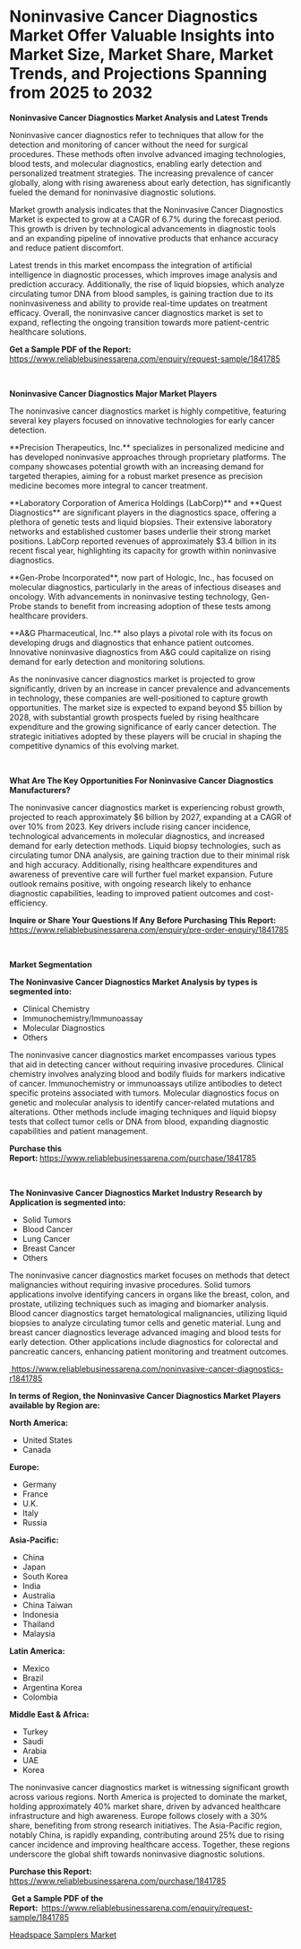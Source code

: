 <p><h1>Noninvasive Cancer Diagnostics Market Offer Valuable Insights into Market Size, Market Share, Market Trends, and Projections Spanning from 2025 to 2032</h1></p><p><strong>Noninvasive Cancer Diagnostics Market Analysis and Latest Trends</strong></p>
<p><p>Noninvasive cancer diagnostics refer to techniques that allow for the detection and monitoring of cancer without the need for surgical procedures. These methods often involve advanced imaging technologies, blood tests, and molecular diagnostics, enabling early detection and personalized treatment strategies. The increasing prevalence of cancer globally, along with rising awareness about early detection, has significantly fueled the demand for noninvasive diagnostic solutions.</p><p>Market growth analysis indicates that the Noninvasive Cancer Diagnostics Market is expected to grow at a CAGR of 6.7% during the forecast period. This growth is driven by technological advancements in diagnostic tools and an expanding pipeline of innovative products that enhance accuracy and reduce patient discomfort.</p><p>Latest trends in this market encompass the integration of artificial intelligence in diagnostic processes, which improves image analysis and prediction accuracy. Additionally, the rise of liquid biopsies, which analyze circulating tumor DNA from blood samples, is gaining traction due to its noninvasiveness and ability to provide real-time updates on treatment efficacy. Overall, the noninvasive cancer diagnostics market is set to expand, reflecting the ongoing transition towards more patient-centric healthcare solutions.</p></p>
<p><strong>Get a Sample PDF of the Report:&nbsp;</strong> <a href="https://www.reliablebusinessarena.com/enquiry/request-sample/1841785?utm_campaign=3211&utm_medium=2&utm_source=Github&utm_content=ia&utm_term=26032025&utm_id=noninvasive-cancer-diagnostics">https://www.reliablebusinessarena.com/enquiry/request-sample/1841785</a></p>
<p>&nbsp;</p>
<p><strong>Noninvasive Cancer Diagnostics Major Market Players</strong></p>
<p><p>The noninvasive cancer diagnostics market is highly competitive, featuring several key players focused on innovative technologies for early cancer detection. </p><p>**Precision Therapeutics, Inc.** specializes in personalized medicine and has developed noninvasive approaches through proprietary platforms. The company showcases potential growth with an increasing demand for targeted therapies, aiming for a robust market presence as precision medicine becomes more integral to cancer treatment.</p><p>**Laboratory Corporation of America Holdings (LabCorp)** and **Quest Diagnostics** are significant players in the diagnostics space, offering a plethora of genetic tests and liquid biopsies. Their extensive laboratory networks and established customer bases underlie their strong market positions. LabCorp reported revenues of approximately $3.4 billion in its recent fiscal year, highlighting its capacity for growth within noninvasive diagnostics.</p><p>**Gen-Probe Incorporated**, now part of Hologic, Inc., has focused on molecular diagnostics, particularly in the areas of infectious diseases and oncology. With advancements in noninvasive testing technology, Gen-Probe stands to benefit from increasing adoption of these tests among healthcare providers.</p><p>**A&G Pharmaceutical, Inc.** also plays a pivotal role with its focus on developing drugs and diagnostics that enhance patient outcomes. Innovative noninvasive diagnostics from A&G could capitalize on rising demand for early detection and monitoring solutions.</p><p>As the noninvasive cancer diagnostics market is projected to grow significantly, driven by an increase in cancer prevalence and advancements in technology, these companies are well-positioned to capture growth opportunities. The market size is expected to expand beyond $5 billion by 2028, with substantial growth prospects fueled by rising healthcare expenditure and the growing significance of early cancer detection. The strategic initiatives adopted by these players will be crucial in shaping the competitive dynamics of this evolving market.</p></p>
<p>&nbsp;</p>
<p><strong>What Are The Key Opportunities For Noninvasive Cancer Diagnostics Manufacturers?</strong></p>
<p><p>The noninvasive cancer diagnostics market is experiencing robust growth, projected to reach approximately $6 billion by 2027, expanding at a CAGR of over 10% from 2023. Key drivers include rising cancer incidence, technological advancements in molecular diagnostics, and increased demand for early detection methods. Liquid biopsy technologies, such as circulating tumor DNA analysis, are gaining traction due to their minimal risk and high accuracy. Additionally, rising healthcare expenditures and awareness of preventive care will further fuel market expansion. Future outlook remains positive, with ongoing research likely to enhance diagnostic capabilities, leading to improved patient outcomes and cost-efficiency.</p></p>
<p><strong>Inquire or Share Your Questions If Any Before Purchasing This Report:</strong> <a href="https://www.reliablebusinessarena.com/enquiry/pre-order-enquiry/1841785?utm_campaign=3211&utm_medium=2&utm_source=Github&utm_content=ia&utm_term=26032025&utm_id=noninvasive-cancer-diagnostics">https://www.reliablebusinessarena.com/enquiry/pre-order-enquiry/1841785</a></p>
<p>&nbsp;</p>
<p><strong>Market Segmentation</strong></p>
<p><strong>The Noninvasive Cancer Diagnostics Market Analysis by types is segmented into:</strong></p>
<p><ul><li>Clinical Chemistry</li><li>Immunochemistry/Immunoassay</li><li>Molecular Diagnostics</li><li>Others</li></ul></p>
<p><p>The noninvasive cancer diagnostics market encompasses various types that aid in detecting cancer without requiring invasive procedures. Clinical chemistry involves analyzing blood and bodily fluids for markers indicative of cancer. Immunochemistry or immunoassays utilize antibodies to detect specific proteins associated with tumors. Molecular diagnostics focus on genetic and molecular analysis to identify cancer-related mutations and alterations. Other methods include imaging techniques and liquid biopsy tests that collect tumor cells or DNA from blood, expanding diagnostic capabilities and patient management.</p></p>
<p><strong>Purchase this Report:&nbsp;</strong><a href="https://www.reliablebusinessarena.com/purchase/1841785?utm_campaign=3211&utm_medium=2&utm_source=Github&utm_content=ia&utm_term=26032025&utm_id=noninvasive-cancer-diagnostics">https://www.reliablebusinessarena.com/purchase/1841785</a></p>
<p>&nbsp;</p>
<p><strong>The Noninvasive Cancer Diagnostics Market Industry Research by Application is segmented into:</strong></p>
<p><ul><li>Solid Tumors</li><li>Blood Cancer</li><li>Lung Cancer</li><li>Breast Cancer</li><li>Others</li></ul></p>
<p><p>The noninvasive cancer diagnostics market focuses on methods that detect malignancies without requiring invasive procedures. Solid tumors applications involve identifying cancers in organs like the breast, colon, and prostate, utilizing techniques such as imaging and biomarker analysis. Blood cancer diagnostics target hematological malignancies, utilizing liquid biopsies to analyze circulating tumor cells and genetic material. Lung and breast cancer diagnostics leverage advanced imaging and blood tests for early detection. Other applications include diagnostics for colorectal and pancreatic cancers, enhancing patient monitoring and treatment outcomes.</p></p>
<p><a href="https://www.reliablebusinessarena.com/noninvasive-cancer-diagnostics-r1841785?utm_campaign=3211&utm_medium=2&utm_source=Github&utm_content=ia&utm_term=26032025&utm_id=noninvasive-cancer-diagnostics">&nbsp;https://www.reliablebusinessarena.com/noninvasive-cancer-diagnostics-r1841785</a></p>
<p><strong>In terms of Region, the Noninvasive Cancer Diagnostics Market Players available by Region are:</strong></p>
<p>
    <p> <strong> North America: </strong>
        <ul>
            <li>United States</li>
            <li>Canada</li>
        </ul>
        </p> 
    <p> <strong> Europe: </strong>
        <ul>
            <li>Germany</li>
            <li>France</li>
            <li>U.K.</li>
            <li>Italy</li>
            <li>Russia</li>
        </ul>
        </p> 
    <p> <strong> Asia-Pacific: </strong>
        <ul>
            <li>China</li>
            <li>Japan</li>
            <li>South Korea</li>
            <li>India</li>
            <li>Australia</li>
            <li>China Taiwan</li>
            <li>Indonesia</li>
            <li>Thailand</li>
            <li>Malaysia</li>
        </ul>
        </p> 
    <p> <strong> Latin America: </strong>
        <ul>
            <li>Mexico</li>
            <li>Brazil</li>
            <li>Argentina Korea</li>
            <li>Colombia</li>
        </ul>
        </p> 
    <p> <strong> Middle East & Africa: </strong>
        <ul>
            <li>Turkey</li>
            <li>Saudi</li>
            <li>Arabia</li>
            <li>UAE</li>
            <li>Korea</li>
        </ul>
    </p>
    </p>
<p><p>The noninvasive cancer diagnostics market is witnessing significant growth across various regions. North America is projected to dominate the market, holding approximately 40% market share, driven by advanced healthcare infrastructure and high awareness. Europe follows closely with a 30% share, benefiting from strong research initiatives. The Asia-Pacific region, notably China, is rapidly expanding, contributing around 25% due to rising cancer incidence and improving healthcare access. Together, these regions underscore the global shift towards noninvasive diagnostic solutions.</p></p>
<p><strong>Purchase this Report: </strong><a href="https://www.reliablebusinessarena.com/purchase/1841785?utm_campaign=3211&utm_medium=2&utm_source=Github&utm_content=ia&utm_term=26032025&utm_id=noninvasive-cancer-diagnostics">https://www.reliablebusinessarena.com/purchase/1841785</a></p>
<p>&nbsp;<strong>Get a Sample PDF of the Report:&nbsp;&nbsp;</strong><a href="https://www.reliablebusinessarena.com/enquiry/request-sample/1841785?utm_campaign=3211&utm_medium=2&utm_source=Github&utm_content=ia&utm_term=26032025&utm_id=noninvasive-cancer-diagnostics">https://www.reliablebusinessarena.com/enquiry/request-sample/1841785</a></p>
<p><strong></strong></p>
<p><p><a href="https://github.com/JosephineMcguire65/Market-Research-Report-List-2/blob/main/headspace-samplers-market.md?utm_campaign=3211&utm_medium=2&utm_source=Github&utm_content=ia&utm_term=26032025&utm_id=noninvasive-cancer-diagnostics">Headspace Samplers Market</a></p></p>